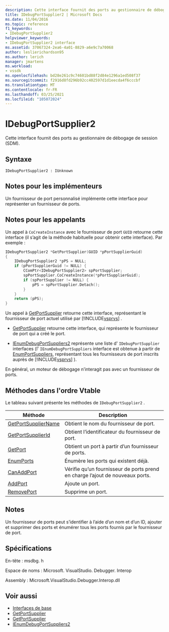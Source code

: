 ```yaml
---
description: Cette interface fournit des ports au gestionnaire de débogage de session (SDM).
title: IDebugPortSupplier2 | Microsoft Docs
ms.date: 11/04/2016
ms.topic: reference
f1_keywords:
- IDebugPortSupplier2
helpviewer_keywords:
- IDebugPortSupplier2 interface
ms.assetid: 37067324-2ea6-4a01-8829-a6e9c7a70068
author: leslierichardson95
ms.author: lerich
manager: jmartens
ms.workload:
- vssdk
ms.openlocfilehash: bd28e261c9c74601bd88f2d84e1296a1ed508f37
ms.sourcegitcommit: f2916d8fd296b92cc402597d1d1eecda4f6cccbf
ms.translationtype: MT
ms.contentlocale: fr-FR
ms.lasthandoff: 03/25/2021
ms.locfileid: "105072024"
---
```

# <a name="idebugportsupplier2"></a>IDebugPortSupplier2
Cette interface fournit des ports au gestionnaire de débogage de session (SDM).

## <a name="syntax"></a>Syntaxe

```
IDebugPortSupplier2 : IUnknown
```

## <a name="notes-for-implementers"></a>Notes pour les implémenteurs
Un fournisseur de port personnalisé implémente cette interface pour représenter un fournisseur de ports.

## <a name="notes-for-callers"></a>Notes pour les appelants
Un appel à `CoCreateInstance` avec le fournisseur de port `GUID` retourne cette interface (il s’agit de la méthode habituelle pour obtenir cette interface). Par exemple :

```cpp
IDebugPortSupplier2 *GetPortSupplier(GUID *pPortSupplierGuid)
{
    IDebugPortSupplier2 *pPS = NULL;
    if (pPortSupplierGuid != NULL) {
        CComPtr<IDebugPortSupplier2> spPortSupplier;
        spPortSupplier.CoCreateInstance(*pPortSupplierGuid);
        if (spPortSupplier != NULL) {
            pPS = spPortSupplier.Detach();
        }
    }
    return (pPS);
}
```

Un appel à [GetPortSupplier](../../../extensibility/debugger/reference/idebugcoreserver2-getportsupplier.md) retourne cette interface, représentant le fournisseur de port actuel utilisé par [!INCLUDE[vsprvs](../../../code-quality/includes/vsprvs_md.md)] .

- [GetPortSupplier](../../../extensibility/debugger/reference/idebugport2-getportsupplier.md) retourne cette interface, qui représente le fournisseur de port qui a créé le port.

- [IEnumDebugPortSuppliers2](../../../extensibility/debugger/reference/ienumdebugportsuppliers2.md) représente une liste d' `IDebugPortSupplier` interfaces (l' `IEnumDebugPortSuppliers` interface est obtenue à partir de [EnumPortSuppliers](../../../extensibility/debugger/reference/idebugcoreserver2-enumportsuppliers.md), représentant tous les fournisseurs de port inscrits auprès de [!INCLUDE[vsprvs](../../../code-quality/includes/vsprvs_md.md)] ).

En général, un moteur de débogage n’interagit pas avec un fournisseur de ports.

## <a name="methods-in-vtable-order"></a>Méthodes dans l'ordre Vtable
Le tableau suivant présente les méthodes de `IDebugPortSupplier2` .

|Méthode|Description|
|------------|-----------------|
|[GetPortSupplierName](../../../extensibility/debugger/reference/idebugportsupplier2-getportsuppliername.md)|Obtient le nom du fournisseur de port.|
|[GetPortSupplierId](../../../extensibility/debugger/reference/idebugportsupplier2-getportsupplierid.md)|Obtient l’identificateur du fournisseur de port.|
|[GetPort](../../../extensibility/debugger/reference/idebugportsupplier2-getport.md)|Obtient un port à partir d’un fournisseur de ports.|
|[EnumPorts](../../../extensibility/debugger/reference/idebugportsupplier2-enumports.md)|Énumère les ports qui existent déjà.|
|[CanAddPort](../../../extensibility/debugger/reference/idebugportsupplier2-canaddport.md)|Vérifie qu’un fournisseur de ports prend en charge l’ajout de nouveaux ports.|
|[AddPort](../../../extensibility/debugger/reference/idebugportsupplier2-addport.md)|Ajoute un port.|
|[RemovePort](../../../extensibility/debugger/reference/idebugportsupplier2-removeport.md)|Supprime un port.|

## <a name="remarks"></a>Notes
Un fournisseur de ports peut s’identifier à l’aide d’un nom et d’un ID, ajouter et supprimer des ports et énumérer tous les ports fournis par le fournisseur de port.

## <a name="requirements"></a>Spécifications
En-tête : msdbg. h

Espace de noms : Microsoft. VisualStudio. Debugger. Interop

Assembly : Microsoft.VisualStudio.Debugger.Interop.dll

## <a name="see-also"></a>Voir aussi
- [Interfaces de base](../../../extensibility/debugger/reference/core-interfaces.md)
- [GetPortSupplier](../../../extensibility/debugger/reference/idebugport2-getportsupplier.md)
- [GetPortSupplier](../../../extensibility/debugger/reference/idebugcoreserver2-getportsupplier.md)
- [IEnumDebugPortSuppliers2](../../../extensibility/debugger/reference/ienumdebugportsuppliers2.md)
